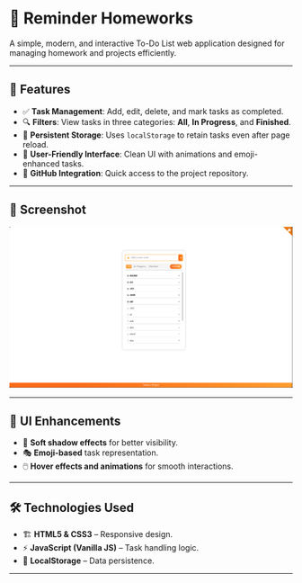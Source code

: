 # 📝 Reminder Homeworks

A simple, modern, and interactive To-Do List web application designed for managing homework and projects efficiently.

---

## 🚀 Features

- ✅ **Task Management**: Add, edit, delete, and mark tasks as completed.
- 🔍 **Filters**: View tasks in three categories: **All**, **In Progress**, and **Finished**.
- 💾 **Persistent Storage**: Uses `localStorage` to retain tasks even after page reload.
- 🎨 **User-Friendly Interface**: Clean UI with animations and emoji-enhanced tasks.
- 🔗 **GitHub Integration**: Quick access to the project repository.

---

## 📸 Screenshot

![Reminder Homeworks Preview](pictures/final_result.png)

---

## 🎨 UI Enhancements

- 🌟 **Soft shadow effects** for better visibility.
- 🎭 **Emoji-based** task representation.
- 🖱️ **Hover effects and animations** for smooth interactions.

---

## 🛠️ Technologies Used

- 🏗 **HTML5 & CSS3** – Responsive design.
- ⚡ **JavaScript (Vanilla JS)** – Task handling logic.
- 💽 **LocalStorage** – Data persistence.

---
